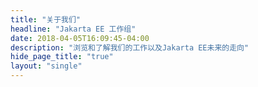 ```yaml
---
title: "关于我们"
headline: "Jakarta EE 工作组"
date: 2018-04-05T16:09:45-04:00
description: "浏览和了解我们的工作以及Jakarta EE未来的走向"
hide_page_title: "true"
layout: "single"
---
```

